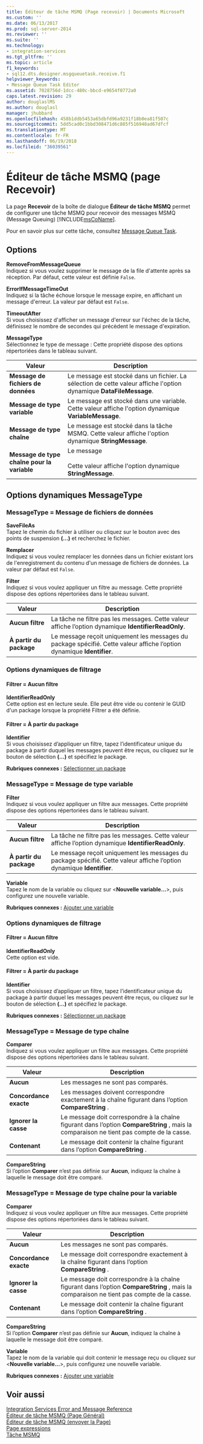 ```yaml
---
title: Éditeur de tâche MSMQ (Page recevoir) | Documents Microsoft
ms.custom: ''
ms.date: 06/13/2017
ms.prod: sql-server-2014
ms.reviewer: ''
ms.suite: ''
ms.technology:
- integration-services
ms.tgt_pltfrm: ''
ms.topic: article
f1_keywords:
- sql12.dts.designer.msgqueuetask.receive.f1
helpviewer_keywords:
- Message Queue Task Editor
ms.assetid: 7028756d-1dcc-480c-bbcd-e9654f0772a0
caps.latest.revision: 29
author: douglaslMS
ms.author: douglasl
manager: jhubbard
ms.openlocfilehash: 458b1ddb5453a65dbfd96a9231f18b0ea81f507c
ms.sourcegitcommit: 5dd5cad0c1bbd308471d6c885f516948ad67dfcf
ms.translationtype: MT
ms.contentlocale: fr-FR
ms.lasthandoff: 06/19/2018
ms.locfileid: "36039561"
---
```

# <a name="message-queue-task-editor-receive-page"></a>Éditeur de tâche MSMQ (page Recevoir)
  La page **Recevoir** de la boîte de dialogue **Éditeur de tâche MSMQ** permet de configurer une tâche MSMQ pour recevoir des messages MSMQ (Message Queuing) [!INCLUDE[msCoName](../includes/msconame-md.md)].  
  
 Pour en savoir plus sur cette tâche, consultez [Message Queue Task](control-flow/message-queue-task.md).  
  
## <a name="options"></a>Options  
 **RemoveFromMessageQueue**  
 Indiquez si vous voulez supprimer le message de la file d'attente après sa réception. Par défaut, cette valeur est définie `False`.  
  
 **ErrorIfMessageTimeOut**  
 Indiquez si la tâche échoue lorsque le message expire, en affichant un message d'erreur. La valeur par défaut est `False`.  
  
 **TimeoutAfter**  
 Si vous choisissez d'afficher un message d'erreur sur l'échec de la tâche, définissez le nombre de secondes qui précèdent le message d'expiration.  
  
 **MessageType**  
 Sélectionnez le type de message : Cette propriété dispose des options répertoriées dans le tableau suivant.  
  
|Valeur|Description|  
|-----------|-----------------|  
|**Message de fichiers de données**|Le message est stocké dans un fichier. La sélection de cette valeur affiche l'option dynamique **DataFileMessage**.|  
|**Message de type variable**|Le message est stocké dans une variable. Cette valeur affiche l'option dynamique **VariableMessage**.|  
|**Message de type chaîne**|Le message est stocké dans la tâche MSMQ. Cette valeur affiche l'option dynamique **StringMessage**.|  
|**Message de type chaîne pour la variable**|Le message<br /><br /> Cette valeur affiche l'option dynamique **StringMessage**.|  
  
## <a name="messagetype-dynamic-options"></a>Options dynamiques MessageType  
  
### <a name="messagetype--data-file-message"></a>MessageType = Message de fichiers de données  
 **SaveFileAs**  
 Tapez le chemin du fichier à utiliser ou cliquez sur le bouton avec des points de suspension **(…)** et recherchez le fichier.  
  
 **Remplacer**  
 Indiquez si vous voulez remplacer les données dans un fichier existant lors de l'enregistrement du contenu d'un message de fichiers de données. La valeur par défaut est `False`.  
  
 **Filter**  
 Indiquez si vous voulez appliquer un filtre au message. Cette propriété dispose des options répertoriées dans le tableau suivant.  
  
|Valeur|Description|  
|-----------|-----------------|  
|**Aucun filtre**|La tâche ne filtre pas les messages. Cette valeur affiche l’option dynamique **IdentifierReadOnly**.|  
|**À partir du package**|Le message reçoit uniquement les messages du package spécifié. Cette valeur affiche l’option dynamique **Identifier**.|  
  
### <a name="filter-dynamic-options"></a>Options dynamiques de filtrage  
  
#### <a name="filter--no-filter"></a>Filtrer = Aucun filtre  
 **IdentifierReadOnly**  
 Cette option est en lecture seule. Elle peut être vide ou contenir le GUID d'un package lorsque la propriété Filtrer a été définie.  
  
#### <a name="filter--from-package"></a>Filtrer = À partir du package  
 **Identifier**  
 Si vous choisissez d’appliquer un filtre, tapez l’identificateur unique du package à partir duquel les messages peuvent être reçus, ou cliquez sur le bouton de sélection **(…)** et spécifiez le package.  
  
 **Rubriques connexes :** [Sélectionner un package](control-flow/select-a-package.md)  
  
### <a name="messagetype--variable-message"></a>MessageType = Message de type variable  
 **Filter**  
 Indiquez si vous voulez appliquer un filtre aux messages. Cette propriété dispose des options répertoriées dans le tableau suivant.  
  
|Valeur|Description|  
|-----------|-----------------|  
|**Aucun filtre**|La tâche ne filtre pas les messages. Cette valeur affiche l’option dynamique **IdentifierReadOnly**.|  
|**À partir du package**|Le message reçoit uniquement les messages du package spécifié. Cette valeur affiche l’option dynamique **Identifier**.|  
  
 **Variable**  
 Tapez le nom de la variable ou cliquez sur \<**Nouvelle variable…**>, puis configurez une nouvelle variable.  
  
 **Rubriques connexes :** [Ajouter une variable](../../2014/integration-services/add-variable.md)  
  
### <a name="filter-dynamic-options"></a>Options dynamiques de filtrage  
  
#### <a name="filter--no-filter"></a>Filtrer = Aucun filtre  
 **IdentifierReadOnly**  
 Cette option est vide.  
  
#### <a name="filter--from-package"></a>Filtrer = À partir du package  
 **Identifier**  
 Si vous choisissez d’appliquer un filtre, tapez l’identificateur unique du package à partir duquel les messages peuvent être reçus, ou cliquez sur le bouton de sélection **(…)** et spécifiez le package.  
  
 **Rubriques connexes :** [Sélectionner un package](control-flow/select-a-package.md)  
  
### <a name="messagetype--string-message"></a>MessageType = Message de type chaîne  
 **Comparer**  
 Indiquez si vous voulez appliquer un filtre aux messages. Cette propriété dispose des options répertoriées dans le tableau suivant.  
  
|Valeur|Description|  
|-----------|-----------------|  
|**Aucun**|Les messages ne sont pas comparés.|  
|**Concordance exacte**|Les messages doivent correspondre exactement à la chaîne figurant dans l’option **CompareString** .|  
|**Ignorer la casse**|Le message doit correspondre à la chaîne figurant dans l’option **CompareString** , mais la comparaison ne tient pas compte de la casse.|  
|**Contenant**|Le message doit contenir la chaîne figurant dans l’option **CompareString** .|  
  
 **CompareString**  
 Si l’option **Comparer** n’est pas définie sur **Aucun**, indiquez la chaîne à laquelle le message doit être comparé.  
  
### <a name="messagetype--string-message-to-variable"></a>MessageType = Message de type chaîne pour la variable  
 **Comparer**  
 Indiquez si vous voulez appliquer un filtre aux messages. Cette propriété dispose des options répertoriées dans le tableau suivant.  
  
|Valeur|Description|  
|-----------|-----------------|  
|**Aucun**|Les messages ne sont pas comparés.|  
|**Concordance exacte**|Le message doit correspondre exactement à la chaîne figurant dans l’option **CompareString** .|  
|**Ignorer la casse**|Le message doit correspondre à la chaîne figurant dans l’option **CompareString** , mais la comparaison ne tient pas compte de la casse.|  
|**Contenant**|Le message doit contenir la chaîne figurant dans l’option **CompareString** .|  
  
 **CompareString**  
 Si l’option **Comparer** n’est pas définie sur **Aucun**, indiquez la chaîne à laquelle le message doit être comparé.  
  
 **Variable**  
 Tapez le nom de la variable qui doit contenir le message reçu ou cliquez sur \<**Nouvelle variable…**>, puis configurez une nouvelle variable.  
  
 **Rubriques connexes :** [Ajouter une variable](../../2014/integration-services/add-variable.md)  
  
## <a name="see-also"></a>Voir aussi  
 [Integration Services Error and Message Reference](../../2014/integration-services/integration-services-error-and-message-reference.md)   
 [Éditeur de tâche MSMQ &#40;Page Général&#41;](general-page-of-integration-services-designers-options.md)   
 [Éditeur de tâche MSMQ &#40;envoyer la Page&#41;](../../2014/integration-services/message-queue-task-editor-send-page.md)   
 [Page expressions](expressions/expressions-page.md)   
 [Tâche MSMQ](control-flow/message-queue-task.md)  
  
  